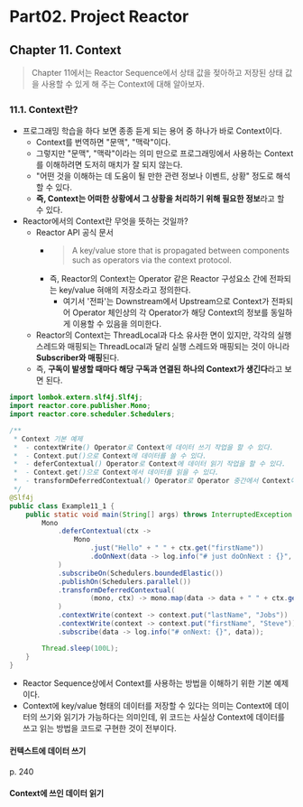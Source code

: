 # Part02. Project Reactor
## Chapter 11. Context
> Chapter 11에서는 Reactor Sequence에서 상태 값을 젖아하고 저장된 상태 값을 사용할 수 있게 해 주는 Context에 대해 알아보자.
### 11.1. Context란?
- 프로그래밍 학습을 하다 보면 종종 듣게 되는 용어 중 하나가 바로 Context이다.
  - Context를 번역하면 "문맥", "맥락"이다.
  - 그렇지만 "문맥", "맥락"이라는 의미 만으로 프로그래밍에서 사용하는 Context를 이해하려면 도저히 매치가 잘 되지 않는다.
  - "어떤 것을 이해하는 데 도움이 될 만한 관련 정보나 이벤트, 상황" 정도로 해석할 수 있다.
  - **즉, Context는 어떠한 상황에서 그 상황을 처리하기 위해 필요한 정보**라고 할 수 있다.
- Reactor에서의 Context란 무엇을 뜻하는 것일까?
  - Reactor API 공식 문서
    - > A key/value store that is propagated between components such as operators via the context protocol.
    - 즉, Reactor의 Context는 Operator 같은 Reactor 구성요소 간에 전파되는 key/value 혀애의 저장소라고 정의한다.
      - 여기서 '전파'는 Downstream에서 Upstream으로 Context가 전파되어 Operator 체인상의 각 Operator가 해당 Context의 정보를 동일하게 이용할 수 있음을 의미한다.
  - Reactor의 Context는 ThreadLocal과 다소 유사한 면이 있지만, 각각의 실행 스레드와 매핑되는 ThreadLocal과 달리 실행 스레드와 매핑되는 것이 아니라 **Subscriber와 매핑**된다.
  - 즉, **구독이 발생할 때마다 해당 구독과 연결된 하나의 Context가 생긴다**라고 보면 된다.
```java
import lombok.extern.slf4j.Slf4j;
import reactor.core.publisher.Mono;
import reactor.core.scheduler.Schedulers;

/**
 * Context 기본 예제
 *  - contextWrite() Operator로 Context에 데이터 쓰기 작업을 할 수 있다.
 *  - Context.put()으로 Context에 데이터를 쓸 수 있다.
 *  - deferContextual() Operator로 Context에 데이터 읽기 작업을 할 수 있다.
 *  - Context.get()으로 Context에서 데이터를 읽을 수 있다.
 *  - transformDeferredContextual() Operator로 Operator 중간에서 Context에 데이터 읽기 작업을 할 수 있다.
 */
@Slf4j
public class Example11_1 {
    public static void main(String[] args) throws InterruptedException {
        Mono
            .deferContextual(ctx ->
                Mono
                    .just("Hello" + " " + ctx.get("firstName"))
                    .doOnNext(data -> log.info("# just doOnNext : {}", data))
            )
            .subscribeOn(Schedulers.boundedElastic())
            .publishOn(Schedulers.parallel())
            .transformDeferredContextual(
                    (mono, ctx) -> mono.map(data -> data + " " + ctx.get("lastName"))
            )
            .contextWrite(context -> context.put("lastName", "Jobs"))
            .contextWrite(context -> context.put("firstName", "Steve"))
            .subscribe(data -> log.info("# onNext: {}", data));

        Thread.sleep(100L);
    }
}
```
- Reactor Sequence상에서 Context를 사용하는 방법을 이해하기 위한 기본 예제이다.
- Context에 key/value 형태의 데이터를 저장할 수 있다는 의미는 Context에 데이터의 쓰기와 읽기가 가능하다는 의미인데, 위 코드는 사실상 Context에 데이터를 쓰고 읽는 방법을 코드로 구현한 것이 전부이다.
#### 컨텍스트에 데이터 쓰기
p. 240
#### Context에 쓰인 데이터 읽기